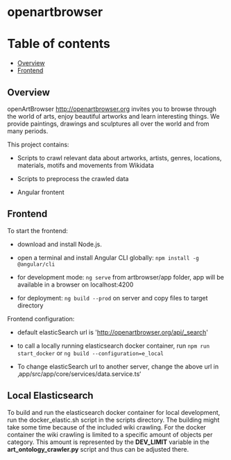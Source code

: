 # openartbrowser

# Table of contents

- [Overview](#overview)
- [Frontend](#frontend)

## Overview

openArtBrowser <http://openartbrowser.org> invites you to browse through the world of arts, enjoy beautiful artworks and learn interesting things. We provide paintings, drawings and sculptures all over the world and from many periods.

This project contains:

- Scripts to crawl relevant data about artworks, artists, genres, locations, materials, motifs and movements from Wikidata

- Scripts to preprocess the crawled data

- Angular frontent

## Frontend

To start the frontend:

- download and install Node.js.
- open a terminal and install Angular CLI globally: `npm install -g @angular/cli`

- for development mode: `ng serve` from artbrowser/app folder, app will be available in a browser on localhost:4200

- for deployment: `ng build --prod` on server and copy files to target directory

Frontend configuration:

- default elasticSearch url is 'http://openartbrowser.org/api/_search'

- to call a locally running elasticsearch docker container, run `npm run start_docker` or `ng build --configuration=e_local`

- To change elasticSearch url to another server, change the above url in ‚app/src/app/core/services/data.service.ts‘

## Local Elasticsearch

To build and run the elasticsearch docker container for local development, run the docker_elastic.sh script in the scripts
directory. The building might take some time because of the included wiki crawling. For the docker container
the wiki crawling is limited to a specific amount of objects per category. This amount is represented by the **DEV_LIMIT**
variable in the **art_ontology_crawler.py** script and thus can be adjusted there.
